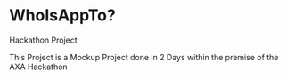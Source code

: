 # WhoIsAppTo?
Hackathon Project


This Project is a Mockup Project done in 2 Days within the premise of the AXA Hackathon
